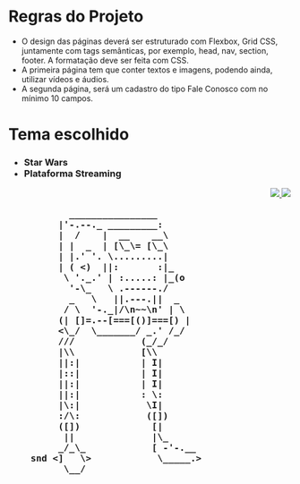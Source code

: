 <h1> Regras do Projeto</h1>

* O design das páginas deverá ser estruturado com Flexbox, Grid CSS, juntamente com tags semânticas, por exemplo, head, nav, section, footer. A formatação deve ser feita com CSS.
* A primeira página tem que conter textos e imagens, podendo ainda, utilizar vídeos e áudios.
* A segunda página, será um cadastro do tipo Fale Conosco com no mínimo 10 campos.

<h1> Tema escolhido <h3>

* Star Wars
* Plataforma Streaming

<div align="right">
    <a href="https://jclizar.github.io/StarWarsFlix/index.html">
        <img src="https://img.shields.io/badge/Site-StarWarsFlix-red">
    </a>
    <a href="https://asciiart.website/index.php?art=movies/star%20wars">
        <img src="https://img.shields.io/badge/ASCII-Art-blue">
    </a>
</div>
<pre>
           ________________
         |'-.--._ _________:
         |  /    |  __    __\
         | |  _  | [\_\= [\_\
         | |.' '. \.........|
         | ( <)  ||:       :|_
          \ '._.' | :.....: |_(o
           '-\_   \ .------./
           _   \   ||.---.||  _
          / \  '-._|/\n~~\n' | \
         (| []=.--[===[()]===[) |
         <\_/  \_______/ _.' /_/
         ///            (_/_/
         |\\            [\\
         ||:|           | I|
         |::|           | I|
         ||:|           | I|
         ||:|           : \:
         |\:|            \I|
         :/\:            ([])
         ([])             [|
          ||              |\_
         _/_\_            [ -'-.__
    snd <]   \>            \_____.>
          \__/        
</pre>


